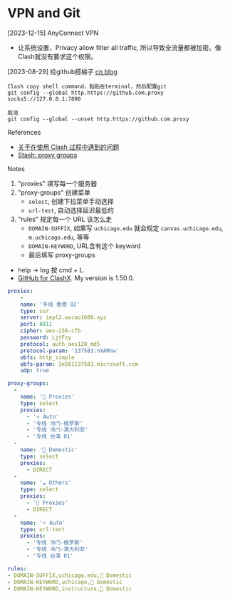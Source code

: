 # VPN and Git

[2023-12-15] AnyConnect VPN
- 让系统设置，Privacy allow filter all traffic, 所以导致全流量都被加密。像Clash就没有要求这个权限。

[2023-08-29] 给github搭梯子
[cn blog](https://www.cnblogs.com/orion-orion/p/17305406.html)
```
Clash copy shell command，黏贴在terminal，然后配置git
git config --global http.https://github.com.proxy socks5://127.0.0.1:7890

取消
git config --global --unset http.https://github.com.proxy
```

References
- [关于在使用 Clash 过程中遇到的问题](https://benjamingao.github.io/2019/03/02/%E5%85%B3%E4%BA%8E%E5%9C%A8%E4%BD%BF%E7%94%A8-Clash-%E8%BF%87%E7%A8%8B%E4%B8%AD%E9%81%87%E5%88%B0%E7%9A%84%E9%97%AE%E9%A2%98/)
- [Stash: proxy groups](https://stash.wiki/proxy-protocols/proxy-groups)

Notes
1. "proxies" 填写每一个服务器
2. "proxy-groups" 创建菜单
    - `select`, 创建下拉菜单手动选择
    - `url-test`, 自动选择延迟最低的
3. "rules" 规定每一个 URL 该怎么走
    - `DOMAIN-SUFFIX`, 如果写 `uchicago.edu` 就会规定 `canvas.uchicago.edu`, `m.uchicago.edu`, 等等
    - `DOMAIN-KEYWORD`, URL含有这个 keyword
    - 最后填写 proxy-groups
- help -> log 按 cmd + L. 
- [GitHub for ClashX](https://github.com/yichengchen/clashX/releases). My version is 1.50.0.



```yaml
proxies:
    -
    name: '专线 香港 02'
    type: ssr
    server: iepl2.wocao1688.xyz
    port: 8011
    cipher: aes-256-cfb
    password: LjtFzy
    protocol: auth_aes128_md5
    protocol-param: '137583:nXAMnw'
    obfs: http_simple
    obfs-param: 3e581137583.microsoft.com
    udp: true

proxy-groups:
  - 
    name: '🍃 Proxies'
    type: select
    proxies:
      - '⭐️ Auto'
      - '专线 冷门-俄罗斯'
      - '专线 冷门-澳大利亚'
      - '专线 台湾 01'
  -
    name: '🍂 Domestic'
    type: select
    proxies:
      - DIRECT
  -
    name: '☁️ Others'
    type: select
    proxies:
      - '🍃 Proxies'
      - DIRECT
  -
    name: '⭐️ Auto'
    type: url-test
    proxies:
      - '专线 冷门-俄罗斯'
      - '专线 冷门-澳大利亚'
      - '专线 台湾 01'

rules:
- DOMAIN-SUFFIX,uchicago.edu,🍂 Domestic
- DOMAIN-KEYWORD,uchicago,🍂 Domestic
- DOMAIN-KEYWORD,instructure,🍂 Domestic
```
